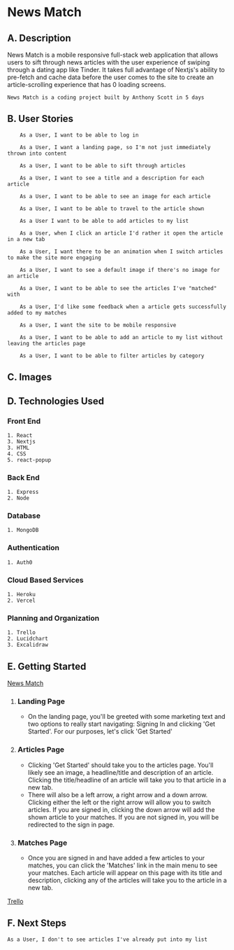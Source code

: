 # News Match
## A. Description
News Match is a mobile responsive full-stack web application that allows users to sift through news articles with the user experience of swiping through a dating app like Tinder. It takes full advantage of Nextjs's ability to pre-fetch and cache data before the user comes to the site to create an article-scrolling experience that has 0 loading screens.

    News Match is a coding project built by Anthony Scott in 5 days
   
## B. User Stories
```
    As a User, I want to be able to log in

    As a User, I want a landing page, so I'm not just immediately thrown into content

    As a User, I want to be able to sift through articles

    As a User, I want to see a title and a description for each article

    As a User, I want to be able to see an image for each article

    As a User, I want to be able to travel to the article shown

    As a User I want to be able to add articles to my list

    As a User, when I click an article I'd rather it open the article in a new tab

    As a User, I want there to be an animation when I switch articles to make the site more engaging

    As a User, I want to see a default image if there's no image for an article

    As a User, I want to be able to see the articles I've "matched" with

    As a User, I'd like some feedback when a article gets successfully added to my matches

    As a User, I want the site to be mobile responsive

    As a User, I want to be able to add an article to my list without leaving the articles page

    As a User, I want to be able to filter articles by category
 ```     
## C. Images


## D. Technologies Used
### Front End
```
1. React
3. Nextjs
3. HTML
4. CSS
5. react-popup
```
### Back End
```
1. Express
2. Node
```
### Database
```
1. MongoDB
```
### Authentication
```
1. Auth0
```
### Cloud Based Services
```
1. Heroku
2. Vercel
```
### Planning and Organization
```
1. Trello
2. Lucidchart
3. Excalidraw
```


## E. Getting Started
[News Match](https://news-match.vercel.app/)
1) ### Landing Page 
	- On the landing page, you'll be greeted with some marketing text and two options to really start navigating: Signing In and clicking 'Get Started'. For our purposes, let's click 'Get Started'
2) ### Articles Page
	- Clicking 'Get Started' should take you to the articles page. You'll likely see an image, a headline/title and description of an article. Clicking the title/headline of an article will take you to that article in a new tab. 
    - There will also be a left arrow, a right arrow and a down arrow. Clicking either the left or the right arrow will allow you to switch articles. If you are signed in, clicking the down arrow will add the shown article to your matches. If you are not signed in, you will be redirected to the sign in page.
3) ### Matches Page
    - Once you are signed in and have added a few articles to your matches, you can click the 'Matches' link in the main menu to see your matches. Each article will appear on this page with its title and description, clicking any of the articles will take you to the article in a new tab.

[Trello](https://trello.com/b/hHe1W5VM/p4-planning)


## F. Next Steps
```
As a User, I don't to see articles I've already put into my list
```			